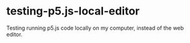 # testing-p5.js-local-editor
Testing running p5.js code locally on my computer, instead of the web editor. 
